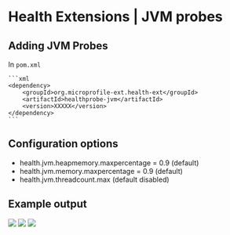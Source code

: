 # Health Extensions | JVM probes

## Adding JVM Probes

In ```pom.xml```
    
    ```xml
    <dependency>
        <groupId>org.microprofile-ext.health-ext</groupId>
        <artifactId>healthprobe-jvm</artifactId>
        <version>XXXXX</version>
    </dependency>
    ```
## Configuration options

* health.jvm.heapmemory.maxpercentage = 0.9 (default)
* health.jvm.memory.maxpercentage = 0.9 (default)
* health.jvm.threadcount.max (default disabled)

## Example output

![](https://raw.githubusercontent.com/microprofile-extensions/health-ext/master/healthprobe-jvm/screenshot.png)
![](https://raw.githubusercontent.com/microprofile-extensions/health-ext/master/healthprobe-jvm/screenshot_1.png)
![](https://raw.githubusercontent.com/microprofile-extensions/health-ext/master/healthprobe-jvm/screenshot_2.png)